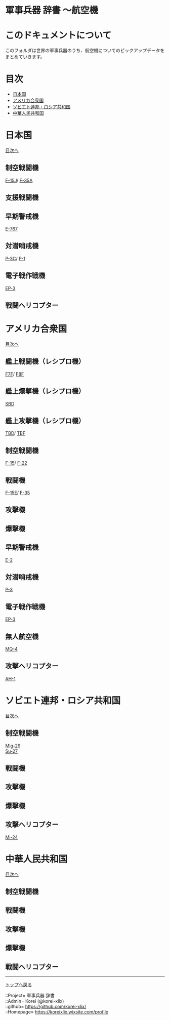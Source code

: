 # 軍事兵器 辞書 ～航空機

# このドキュメントについて
このフォルダは世界の軍事兵器のうち、航空機についてのピックアップデータをまとめていきます。  



# 目次 <a name="aMokuji"></a>

* [日本国](#aJapan)
* [アメリカ合衆国](#aAmerica)
* [ソビエト連邦・ロシア共和国](#aSoviet)
* [中華人民共和国](#aChina)




# 日本国 <a name="aJapan"></a>
[目次へ](#aMokuji)

## 制空戦闘機
[F-15J](/plane/america/f15.md)/
[F-35A](/plane/america/f35.md)  


## 支援戦闘機


## 早期警戒機
[E-767](/plane/japan/e767.md)  


## 対潜哨戒機
[P-3C](/plane/america/p3.md)/
[P-1](/plane/japan/p1.md)  


## 電子戦作戦機
[EP-3](/plane/america/p3.md)  


## 戦闘ヘリコプター





# アメリカ合衆国 <a name="aAmerica"></a>
[目次へ](#aMokuji)

## 艦上戦闘機（レシプロ機）
[F7F](/plane/america/f7f.md)/
[F8F](/plane/america/f8f.md)  


## 艦上爆撃機（レシプロ機）
[SBD](/plane/america/sbd.md)  


## 艦上攻撃機（レシプロ機）
[TBD](/plane/america/tbd.md)/
[TBF](/plane/america/tbf.md)  


## 制空戦闘機
[F-15](/plane/america/f15.md)/
[F-22](/plane/america/f22.md)  


## 戦闘機
[F-15E](/plane/america/f15.md)/
[F-35](/plane/america/f35.md)  


## 攻撃機


## 爆撃機


## 早期警戒機
[E-2](/plane/america/e2.md)  


## 対潜哨戒機
[P-3](/plane/america/p3.md)  


## 電子戦作戦機
[EP-3](/plane/america/p3.md)  


## 無人航空機
[MQ-4](/plane/america/mq4.md)  


## 攻撃ヘリコプター
[AH-1](/plane/america/ah1.md)  



# ソビエト連邦・ロシア共和国 <a name="aSoviet"></a>
[目次へ](#aMokuji)

## 制空戦闘機
[Mig-29](/plane/russia/mig29.md)  
[Su-27](/plane/russia/su27.md)  


## 戦闘機


## 攻撃機


## 爆撃機


## 攻撃ヘリコプター
[Mi-24](/plane/russia/mi24.md)  






# 中華人民共和国 <a name="aChina"></a>
[目次へ](#aMokuji)

## 制空戦闘機


## 戦闘機


## 攻撃機


## 爆撃機


## 戦闘ヘリコプター





***
[トップへ戻る](/readme.md)  
  
::Project= 軍事兵器 辞書  
::Admin= Korei (@korei-xlix)  
::github= https://github.com/korei-xlix/  
::Homepage= https://koreixlix.wixsite.com/profile  
